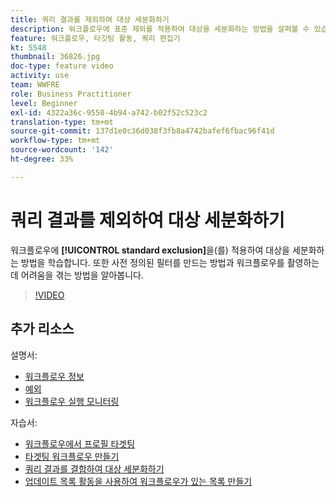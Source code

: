 ```yaml
---
title: 쿼리 결과를 제외하여 대상 세분화하기
description: 워크플로우에 표준 제외를 적용하여 대상을 세분화하는 방법을 살펴볼 수 있습니다. 또한 사전 정의된 필터를 만드는 방법과 워크플로우를 촬영하는 데 어려움을 겪는 방법을 알아봅니다.
feature: 워크플로우, 타깃팅 활동, 쿼리 편집기
kt: 5548
thumbnail: 36826.jpg
doc-type: feature video
activity: use
team: WWFRE
role: Business Practitioner
level: Beginner
exl-id: 4322a36c-9550-4b94-a742-b02f52c523c2
translation-type: tm+mt
source-git-commit: 137d1e0c36d038f3fb8a4742bafef6fbac96f41d
workflow-type: tm+mt
source-wordcount: '142'
ht-degree: 33%

---
```


# 쿼리 결과를 제외하여 대상 세분화하기

워크플로우에 **[!UICONTROL standard exclusion]**&#x200B;을(를) 적용하여 대상을 세분화하는 방법을 학습합니다. 또한 사전 정의된 필터를 만드는 방법과 워크플로우를 촬영하는 데 어려움을 겪는 방법을 알아봅니다.

>[!VIDEO](https://video.tv.adobe.com/v/36826?quality=12)

## 추가 리소스

설명서:

* [워크플로우 정보](https://docs.adobe.com/content/help/en/campaign-classic/using/automating-with-workflows/introduction/about-workflows.html)
* [예외](https://docs.adobe.com/content/help/en/campaign-classic/using/automating-with-workflows/targeting-activities/exclusion.html)
* [워크플로우 실행 모니터링](https://docs.adobe.com/content/help/en/campaign-classic/using/automating-with-workflows/monitoring-workflows/monitoring-workflow-execution.html)

자습서:

* [워크플로우에서 프로필 타겟팅](/help/getting-started/targeting-profiles-in-a-workflow.md)
* [타겟팅 워크플로우 만들기](/help/automating-with-workflows/creating-a-targeting-workflow.md)
* [쿼리 결과를 결합하여 대상 세분화하기](/help/automating-with-workflows/refining-targets-by-combining-query-results.md)
* [업데이트 목록 활동을 사용하여 워크플로우가 있는 목록 만들기](/help/automating-with-workflows/using-the-update-list-activity.md)
